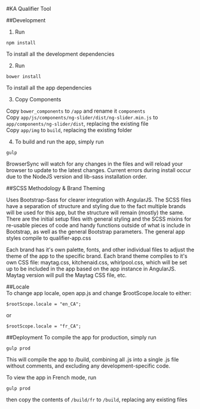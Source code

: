 #KA Qualifier Tool

##Development
1. Run
```
npm install
```
To install all the development dependencies

2. Run 
```
bower install
```
To install all the app dependencies

3. Copy Components

Copy ```bower_components``` to ```/app``` and rename it ```components```  
Copy ```app/js/components/ng-slider/dist/ng-slider.min.js``` to ```app/components/ng-slider/dist```, replacing the existing file  
Copy ```app/img``` to ```build```, replacing the existing folder


4. To build and run the app, simply run 
```
gulp
```
BrowserSync will watch for any changes in the files and will reload your browser to update to the latest changes.
Current errors during install occur due to the NodeJS version and lib-sass installation order. 

##SCSS Methodology & Brand Theming

Uses Bootstrap-Sass for clearer integration with AngularJS. The SCSS files have a separation of structure and styling due to the fact multiple brands will be used for this app, but the structure will remain (mostly) the same. There are the initial setup files with general styling and the SCSS mixins for re-usable pieces of code and handy functions outside of what is include in Bootstrap, as well as the general Bootstrap parameters. The general app styles compile to qualifier-app.css

Each brand has it's own palette, fonts, and other individual files to adjust the theme of the app to the specific brand. Each brand theme compiles to it's own CSS file: maytag.css, kitchenaid.css, whirlpool.css, which will be set up to be included in the app based on the app instance in AngularJS. Maytag version will pull the Maytag CSS file, etc.


##Locale  
To change app locale, open app.js and change $rootScope.locale to either:  
```
$rootScope.locale = "en_CA";  
```
or  
```
$rootScope.locale = "fr_CA";
```

##Deployment
To compile the app for production, simply run
```
gulp prod
```
This will compile the app to /build, combining all .js into a single .js file without comments, and excluding any development-specific code. 

To view the app in French mode, run
```
gulp prod
```
then copy the contents of ```/build/fr``` to ```/build```, replacing any existing files
